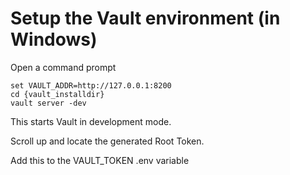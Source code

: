 Setup the Vault environment (in Windows)
==============
Open a command prompt

	set VAULT_ADDR=http://127.0.0.1:8200
	cd {vault_installdir}
	vault server -dev

This starts Vault in development mode.

Scroll up and locate the generated Root Token.

Add this to the VAULT_TOKEN .env variable
